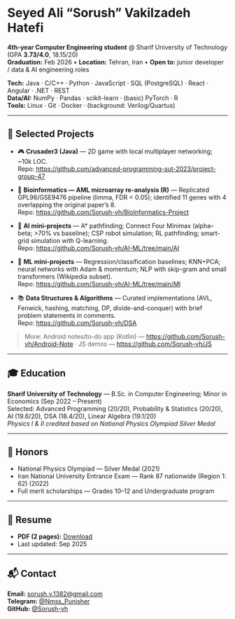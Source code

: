 # Seyed Ali “Sorush” Vakilzadeh Hatefi

**4th-year Computer Engineering student** @ Sharif University of Technology (GPA **3.73/4.0**, 18.15/20)  
**Graduation:** Feb 2026 • **Location:** Tehran, Iran • **Open to:** junior developer / data & AI engineering roles

**Tech:** Java · C/C++ · Python · JavaScript · SQL (PostgreSQL) · React · Angular · .NET · REST  
**Data/AI:** NumPy · Pandas · scikit-learn · (basic) PyTorch · R  
**Tools:** Linux · Git · Docker · (background: Verilog/Quartus)

---

## 🚀 Selected Projects

- 🎮 **Crusader3 (Java)** — 2D game with local multiplayer networking; ~10k LOC.  
  Repo: https://github.com/advanced-programming-sut-2023/project-group-47

- 🧬 **Bioinformatics — AML microarray re-analysis (R)** — Replicated GPL96/GSE9476 pipeline (limma, FDR < 0.05); identified 11 genes with 4 overlapping the original paper’s 8.  
  Repo: https://github.com/Sorush-vh/BioInformatics-Project

- 🤖 **AI mini-projects** — A* pathfinding; Connect Four Minimax (alpha–beta; >70% vs baseline); CSP robot simulation; RL pathfinding; smart-grid simulation with Q-learning.  
  Repo: https://github.com/Sorush-vh/AI-ML/tree/main/AI

- 📘 **ML mini-projects** — Regression/classification baselines; KNN+PCA; neural networks with Adam & momentum; NLP with skip-gram and small transformers (Wikipedia subset).  
  Repo: https://github.com/Sorush-vh/AI-ML/tree/main/Ml

- 📚 **Data Structures & Algorithms** — Curated implementations (AVL, Fenwick, hashing, matching, DP, divide-and-conquer) with brief problem statements in comments.  
  Repo: https://github.com/Sorush-vh/DSA

> More: Android notes/to-do app (Kotlin) — https://github.com/Sorush-vh/Android-Note · JS demos — https://github.com/Sorush-vh/JS

---

## 🎓 Education
**Sharif University of Technology** — B.Sc. in Computer Engineering; Minor in Economics (Sep 2022 – Present)  
Selected: Advanced Programming (20/20), Probability & Statistics (20/20), AI (19.6/20), DSA (18.4/20), Linear Algebra (19.1/20)  
*Physics I & II credited based on National Physics Olympiad Silver Medal*

---

## 🏅 Honors
- National Physics Olympiad — Silver Medal (2021)  
- Iran National University Entrance Exam — Rank 87 nationwide (Region 1: 62) (2022)  
- Full merit scholarships — Grades 10–12 and Undergraduate program

---

## 📄 Resume
- **PDF (2 pages):** [Download](https://github.com/Sorush-vh/Sorush-vh/blob/main/Job_resume.pdf)
- Last updated: Sep 2025

---

## 📬 Contact
**Email:** [sorush.v.1382@gmail.com](mailto:sorush.v.1382@gmail.com)  
**Telegram:** [@Nmss_Punisher](https://t.me/Nmss_Punisher)  
**GitHub:** [@Sorush-vh](https://github.com/Sorush-vh)  
<!-- Add when ready:
**LinkedIn:** https://www.linkedin.com/in/sorush-hatefi-1a162a336/
**Resume (PDF):** link here
-->
